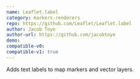 ```yaml
---
name: Leaflet.label
category: markers-renderers
repo: https://github.com/Leaflet/Leaflet.label
author: Jacob Toye
author-url: https://github.com/jacobtoye
demo: 
compatible-v0:
compatible-v1: true
---
```


Adds text labels to map markers and vector layers.
